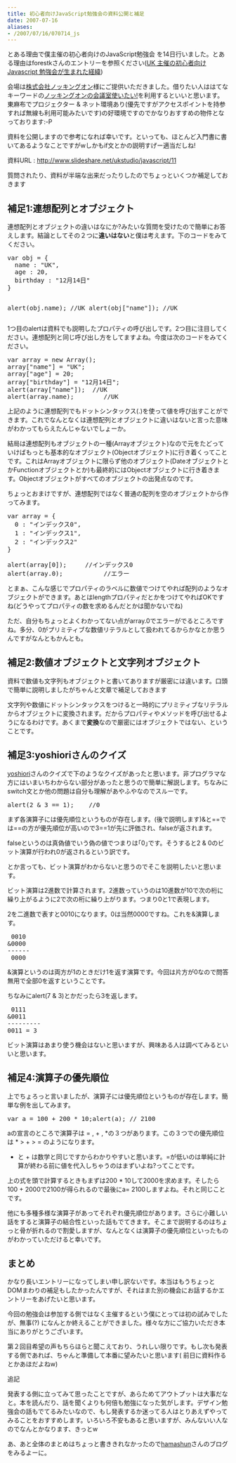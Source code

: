 ```yaml
---
title: 初心者向けJavaScript勉強会の資料公開と補足
date: 2007-07-16
aliases:
- /2007/07/16/070714_js
---
```

とある理由で僕主催の初心者向けのJavaScript勉強会 を14日行いました。とある理由はforestkさんのエントリーを参照ください(<a href="http://blog.livedoor.jp/forestk/archives/50357381.html">UK 主催の初心者向け Javascript 勉強会が生まれた経緯</a>)

会場は<a href="http://www.knocking.co.jp/">株式会社ノッキングオン</a>様にご提供いただきました。借りたい人ははてなキーワードの<a href="http://d.hatena.ne.jp/keyword/%A5%CE%A5%C3%A5%AD%A5%F3%A5%B0%A5%AA%A5%F3%A4%CE%B2%F1%B5%C4%BC%BC%BB%C8%A4%A4%A4%BF%A4%A4%21">ノッキングオンの会議室使いたい!</a>を利用するといいと思います。東麻布でプロジェクター &amp; ネット環境あり(優先ですがアクセスポイントを持参すれば無線も利用可能みたいです)の好環境ですのでかなりおすすめの物件となっております:-P

資料を公開しますので参考になれば幸いです。といっても、ほとんど入門書に書いてあるようなことですがwしかもif文とかの説明すげー適当だしね!

資料URL : <a href="http://www.slideshare.net/ukstudio/javascript/11">http://www.slideshare.net/ukstudio/javascript/11</a>

質問されたり、資料が半端な出来だったりしたのでちょっといくつか補足しておきます
<h2>補足1:連想配列とオブジェクト</h2>
連想配列とオブジェクトの違いはなにか?みたいな質問を受けたので簡単にお答えします。結論としてその２つに<strong>違いはない</strong>と僕は考えます。下のコードをみてください。
<pre lang="javascript">
var obj = {
  name : "UK",
  age : 20,
  birthday : "12月14日"
}

alert(obj.name);       //UK
alert(obj["name"]); //UK</pre>
1つ目のalertは資料でも説明したプロパティの呼び出しです。2つ目に注目してください。連想配列と同じ呼び出し方をしてますよね。今度は次のコードをみてください。
<pre lang="javascript">
var array = new Array();
array["name"] = "UK";
array["age"] = 20;
array["birthday"] = "12月14日";
alert(array["name"]);  //UK
alert(array.name);        //UK</pre>
上記のように連想配列でもドットシンタックス(.)を使って値を呼び出すことができます。これでなんとなくは連想配列とオブジェクトに違いはないと言った意味がわかってもらえたんじゃないでしょーか。

結局は連想配列もオブジェクトの一種(Arrayオブジェクト)なので元をたどっていけばもっとも基本的なオブジェクト(Objectオブジェクト)に行き着くってことです。これはArrayオブジェクトに限らず他のオブジェクト(DateオブジェクトとかFunctionオブジェクトとか)も最終的にはObjectオブジェクトに行き着きます。Objectオブジェクトがすべてのオブジェクトの出発点なのです。

ちょっとおまけですが、連想配列ではなく普通の配列を空のオブジェクトから作ってみます。
<pre lang="javascript">
var array = {
  0 : "インデックス0",
  1 : "インデックス1",
  2 : "インデックス2"
}

alert(array[0]);     //インデックス0
alert(array.0);           //エラー</pre>
とまぁ、こんな感じでプロパティのラベルに数値でつけてやれば配列のようなオブジェクトができます。あとはlengthプロパティだとかをつけてやればOKですね(どうやってプロパティの数を求めるんだとかは聞かないでね)

ただ、自分もちょっとよくわかってない点がarray.0でエラーがでるところですね。多分、0がプリミティブな数値リテラルとして扱われてるからかなとか思うんですがなんともかんとも。
<h2>補足2:数値オブジェクトと文字列オブジェクト</h2>
資料で数値も文字列もオブジェクトと書いてありますが厳密には違います。口頭で簡単に説明しましたがちゃんと文章で補足しておきます

文字列や数値にドットシンタックスをつけると一時的にプリミティブなリテラルからオブジェクトに変換されます。だからプロパティやメソッドを呼び出せるようになるわけです。あくまで<strong>変換</strong>なので厳密にはオブジェクトではない、ということです。
<h2>補足3:yoshioriさんのクイズ</h2>
<a href="http://yoshiori.org/blog/">yoshiori</a>さんのクイズで下のようなクイズがあったと思います。非プログラマな方にはいまいちわからない部分があったと思うので簡単に解説します。ちなみにswitch文とか他の問題は自分も理解があやふやなのでスルーです。
<pre lang="javascript">
alert(2 &amp; 3 == 1);    //0</pre>
まず各演算子には優先順位というものが存在します。(後で説明します)&amp;と==では==の方が優先順位が高いので3==1が先に評価され、falseが返されます。

falseというのは真偽値でいう偽の値でつまりは｢0｣です。そうすると2 &amp; 0のビット演算が行われ0が返されるという訳です。

とか言っても、ビット演算がわからないと思うのでそこを説明したいと思います。

ビット演算は2進数で計算されます。2進数っていうのは10進数が10で次の桁に繰り上がるように2で次の桁に繰り上がります。つまり0と1で表現します。

2を二進数で表すと0010になります。0は当然0000ですね。これを&amp;演算します。
<pre>
 0010
&amp;0000
------
 0000</pre>
&amp;演算というのは両方が1のときだけ1を返す演算です。今回は片方が0なので問答無用で全部0を返すということです。

ちなみにalert(7 &amp; 3)とかだったら3を返します。
<pre>
 0111
&amp;0011
---------
0011 = 3</pre>
ビット演算はあまり使う機会はないと思いますが、興味ある人は調べてみるといいと思います。
<h2>補足4:演算子の優先順位</h2>
上でちょろっと言いましたが、演算子には優先順位というものが存在します。簡単な例を出してみます。
<pre lang="javascript">
var a = 100 + 200 * 10;alert(a); // 2100</pre>
aの宣言のところで演算子は = , + , *の３つがあります。この３つでの優先順位は * &gt; + &gt; = のようになります。

* と + は数学と同じですからわかりやすいと思います。=が低いのは単純に計算が終わる前に値を代入しちゃうのはまずいよね?ってことです。

上の式を頭で計算するときもまずは200 * 10して2000を求めます。そしたら100  + 2000で2100が得られるので最後にa= 2100しますよね。それと同じことです。

他にも多種多様な演算子があってそれぞれ優先順位があります。さらに小難しい話をすると演算子の結合性といった話もでてきます。そこまで説明するのはちょっと骨が折れるので割愛しますが、なんとなくは演算子の優先順位といったものがわかっていただけると幸いです。
<h2>まとめ</h2>
かなり長いエントリーになってしまい申し訳ないです。本当はもうちょっとDOMまわりの補足もしたかったんですが、それはまた別の機会にお話するかエントリーをあげたいと思います。

今回の勉強会は参加する側ではなく主催するという僕にとっては初の試みでしたが、無事(?) になんとか終えることができました。様々な方にご協力いただき本当にありがとうございます。

第２回目希望の声もちらほらと聞こえており、うれしい限りです。もし次も発表する側であれば、ちゃんと準備して本番に望みたいと思います( 前日に資料作るとかあほだよねw)

追記

発表する側に立ってみて思ったことですが、あらためてアウトプットは大事だなと。本を読んだり、話を聞くよりも何倍も勉強になった気がします。デザイン勉強会の話もでてるみたいなので、もし発表するか迷ってる人はとりあえずやってみることをおすすめします。いろいろ不安もあると思いますが、みんないい人なのでなんとかなります、きっとw

あ、あと全体のまとめはちょっと書ききれなかったので<a href="http://www.hamashun.com/blog/2007/07/javascript.html">hamashun</a>さんのブログをみるよーに。